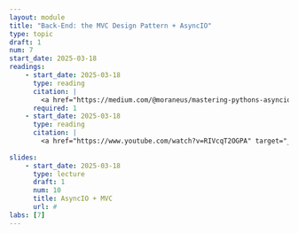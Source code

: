 ```yaml
---
layout: module
title: "Back-End: the MVC Design Pattern + AsyncIO"
type: topic
draft: 1
num: 7
start_date: 2025-03-18
readings: 
    - start_date: 2025-03-18
      type: reading
      citation: |
        <a href="https://medium.com/@moraneus/mastering-pythons-asyncio-a-practical-guide-0a673265cf04" target="_blank">Mastering Python’s Asyncio: A Practical Guide</a>
      required: 1
    - start_date: 2025-03-18
      type: reading
      citation: |
        <a href="https://www.youtube.com/watch?v=RIVcqT2OGPA" target="_blank">AsyncIO and the Event Loop Explained</a>
    
slides: 
    - start_date: 2025-03-18
      type: lecture
      draft: 1
      num: 10
      title: AsyncIO + MVC
      url: #
labs: [7]
---
```

 

